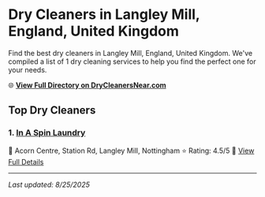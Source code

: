# Dry Cleaners in Langley Mill, England, United Kingdom

Find the best dry cleaners in Langley Mill, England, United Kingdom. We've compiled a list of 1 dry cleaning services to help you find the perfect one for your needs.

🌐 **[View Full Directory on DryCleanersNear.com](https://drycleanersnear.com/city/United%20Kingdom/England/Langley%20Mill)**

## Top Dry Cleaners

### 1. [In A Spin Laundry](https://drycleanersnear.com/dryCleaner/689166d22c4a23913ff11617/in-a-spin-laundry)
📍 Acorn Centre, Station Rd, Langley Mill, Nottingham
⭐ Rating: 4.5/5
🔗 [View Full Details](https://drycleanersnear.com/dryCleaner/689166d22c4a23913ff11617/in-a-spin-laundry)


---

*Last updated: 8/25/2025*
